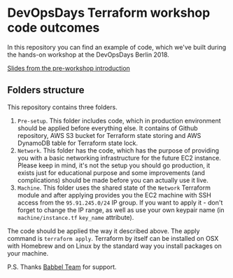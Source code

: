 # DevOpsDays Terraform workshop code outcomes
In this repository you can find an example of code, which we've built during the hands-on workshop at the DevOpsDays Berlin 2018.

[Slides from the pre-workshop introduction](https://www.slideshare.net/graffzon/devopsdays-berlin-2018-terraform-handson-workshop)

## Folders structure
This repository contains three folders.
1. `Pre-setup`. This folder includes code, which in production environment should be applied before everything else. It contains of Github repository, AWS S3 bucket for Terraform state storing and AWS DynamoDB table for Terraform state lock.
2. `Network`. This folder has the code, which has the purpose of providing you with a basic networking infrastructure for the future EC2 instance. Please keep in mind, it's not the setup you should go production, it exists just for educational purpose and some improvements (and complications) should be made before you can actually use it live.
3. `Machine`. This folder uses the shared state of the `Network` Terraform module and after applying provides you the EC2 machine with SSH access from the `95.91.245.0/24` IP group. If you want to apply it - don't forget to change the IP range, as well as use your own keypair name (in `machine/instance.tf` `key_name` attribute).

The code should be applied the way it described above. The apply command is `terraform apply`. Terraform by itself can be installed on OSX with Homebrew and on Linux by the standard way you install packages on your machine.

P.S. Thanks [Babbel Team](https://grnh.se/e52f67451) for support.
